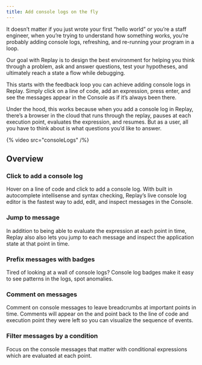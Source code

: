 ```yaml
---
title: Add console logs on the fly
---
```


It doesn’t matter if you just wrote your first “hello world” or you’re a staff engineer, when you’re trying to understand how something works, you’re probably adding console logs, refreshing, and re-running your program in a loop.

Our goal with Replay is to design the best environment for helping you think through a problem, ask and answer questions, test your hypotheses, and ultimately reach a state a flow while debugging.

This starts with the feedback loop you can achieve adding console logs in Replay. Simply click on a line of code, add an expression, press enter, and see the messages appear in the Console as if it’s always been there.

Under the hood, this works because when you add a console log in Replay, there’s a browser in the cloud that runs through the replay, pauses at each execution point, evaluates the expression, and resumes. But as a user, all you have to think about is what questions you’d like to answer.

{% video src="consoleLogs" /%}

## Overview

### Click to add a console log

Hover on a line of code and click to add a console log. With built in autocomplete intellisense and syntax checking, Replay’s live console log editor is the fastest way to add, edit, and inspect messages in the Console.

### Jump to message

In addition to being able to evaluate the expression at each point in time, Replay also also lets you jump to each message and inspect the application state at that point in time.

### Prefix messages with badges

Tired of looking at a wall of console logs? Console log badges make it easy to see patterns in the logs, spot anomalies.

### Comment on messages

Comment on console messages to leave breadcrumbs at important points in time. Comments will appear on the and point back to the line of code and execution point they were left so you can visualize the sequence of events.

### Filter messages by a condition

Focus on the console messages that matter with conditional expressions which are evaluated at each point.
